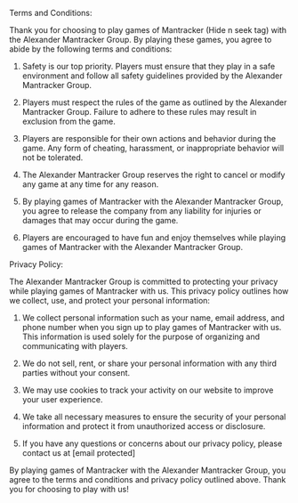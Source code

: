 Terms and Conditions:

Thank you for choosing to play games of Mantracker (Hide n seek tag) with the Alexander Mantracker Group. By playing these games, you agree to abide by the following terms and conditions:

1. Safety is our top priority. Players must ensure that they play in a safe environment and follow all safety guidelines provided by the Alexander Mantracker Group.

2. Players must respect the rules of the game as outlined by the Alexander Mantracker Group. Failure to adhere to these rules may result in exclusion from the game.

3. Players are responsible for their own actions and behavior during the game. Any form of cheating, harassment, or inappropriate behavior will not be tolerated.

4. The Alexander Mantracker Group reserves the right to cancel or modify any game at any time for any reason.

5. By playing games of Mantracker with the Alexander Mantracker Group, you agree to release the company from any liability for injuries or damages that may occur during the game.

6. Players are encouraged to have fun and enjoy themselves while playing games of Mantracker with the Alexander Mantracker Group.

Privacy Policy:

The Alexander Mantracker Group is committed to protecting your privacy while playing games of Mantracker with us. This privacy policy outlines how we collect, use, and protect your personal information:

1. We collect personal information such as your name, email address, and phone number when you sign up to play games of Mantracker with us. This information is used solely for the purpose of organizing and communicating with players.

2. We do not sell, rent, or share your personal information with any third parties without your consent.

3. We may use cookies to track your activity on our website to improve your user experience.

4. We take all necessary measures to ensure the security of your personal information and protect it from unauthorized access or disclosure.

5. If you have any questions or concerns about our privacy policy, please contact us at [email protected]

By playing games of Mantracker with the Alexander Mantracker Group, you agree to the terms and conditions and privacy policy outlined above. Thank you for choosing to play with us!
